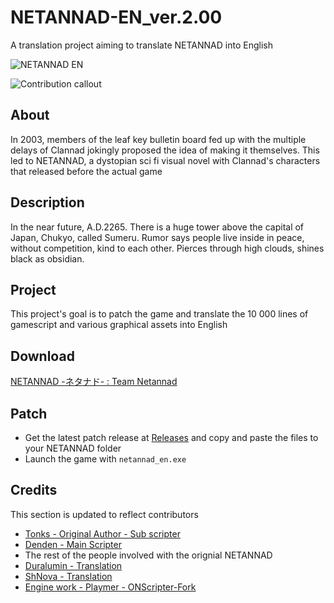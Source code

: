 # NETANNAD-EN_ver.2.00

A translation project aiming to translate NETANNAD into English

![NETANNAD EN](https://i.imgur.com/RgblV50.png)

![Contribution callout](https://i.imgur.com/qdn7dK8.png)

## About

In 2003, members of the leaf key bulletin board fed up with the multiple delays of Clannad jokingly proposed the idea of making it themselves. This led to NETANNAD, a dystopian sci fi visual novel with Clannad's characters that released before the actual game

## Description

In the near future, A.D.2265. There is a huge tower above the capital of Japan, Chukyo, called Sumeru. Rumor says people live inside in peace, without competition, kind to each other. Pierces through high clouds, shines black as obsidian.

## Project

This project's goal is to patch the game and translate the 10 000 lines of gamescript and various graphical assets into English


## Download

[NETANNAD -ネタナド- : Team Netannad](https://archive.org/details/netannad)

## Patch

- Get the latest patch release at [Releases](https://github.com/NETANNAD-EN/NETANNAD-EN_ver.2.00/releases) and copy and paste the files to your NETANNAD folder
- Launch the game with ```netannad_en.exe```


## Credits

This section is updated to reflect contributors

- [Tonks - Original Author - Sub scripter](misskey.io/@tonks_smr)
- [Denden - Main Scripter](https://x.com/densuke_x)
- The rest of the people involved with the orignial NETANNAD
- [Duralumin - Translation](misskey.io/@tonks_smr)
- [ShNova - Translation](https://x.com/ShigetoKoko)
- [Engine work - Playmer - ONScripter-Fork](https://github.com/playmer/ONScripter-EN-Official)